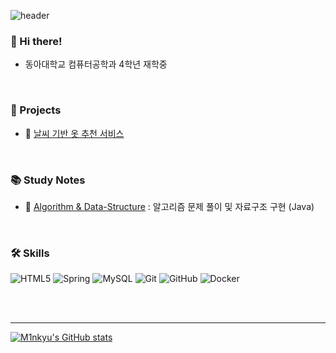 ![header](https://capsule-render.vercel.app/api?type=soft&&color=57b3fe&height=150&section=header&text=Minkyu's%20GitHub&fontSize=70&fontColor=ffffff&animation=twinkling)

### 👋 Hi there!
- 동아대학교 컴퓨터공학과 4학년 재학중

<br>

### 📂 Projects
- 👔 [날씨 기반 옷 추천 서비스](https://github.com/M1nKyu/weather-clothes)

<br>

### 📚 Study Notes
- 🧠 [Algorithm & Data-Structure](https://github.com/M1nKyu/Coding-Challenges) : 알고리즘 문제 풀이 및 자료구조 구현 (Java)

<br>

### 🛠️ Skills
![HTML5](https://img.shields.io/badge/html5-%23E34F26.svg?style=for-the-badge&logo=html5&logoColor=white)
![Spring](https://img.shields.io/badge/spring-%236DB33F.svg?style=for-the-badge&logo=spring&logoColor=white)
![MySQL](https://img.shields.io/badge/mysql-4479A1.svg?style=for-the-badge&logo=mysql&logoColor=white)
![Git](https://img.shields.io/badge/git-%23F05033.svg?style=for-the-badge&logo=git&logoColor=white)
![GitHub](https://img.shields.io/badge/github-%23121011.svg?style=for-the-badge&logo=github&logoColor=white)
![Docker](https://img.shields.io/badge/docker-%230db7ed.svg?style=for-the-badge&logo=docker&logoColor=white)


<br><br>
<hr>

[![M1nkyu's GitHub stats](https://github-readme-stats.vercel.app/api?username=M1nkyu&hide=stars,issues&show_icons=true&count_private=true&title_color=57b3fe&hide_border=false)](https://github.com/anuraghazra/github-readme-stats)


